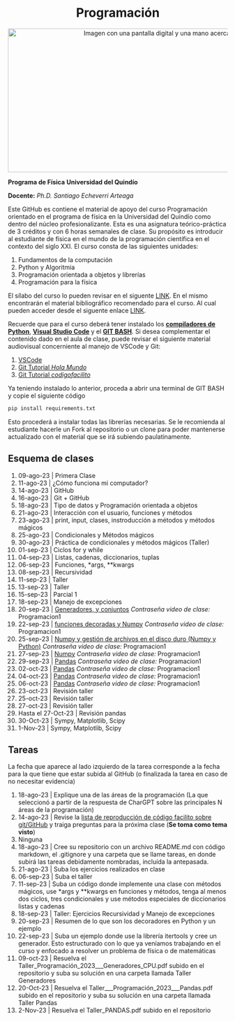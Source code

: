 <div align="center">
<h1>Programación</h1>

<img src="https://www.nextibs.com/wp-content/uploads/2021/12/seguridad-informatica-2048x877.jpeg.webp" alt="Imagen con una pantalla digital y una mano acercansose a tocarla"
     width="768"
     height="329">
</div>

**Programa de Física**
**Universidad del Quindío**

**Docente:** *Ph.D. Santiago Echeverri Arteaga*

Este GitHub es contiene el material de apoyo del curso Programación orientado en el programa de física en la Universidad del Quindío como dentro del núcleo profesionalizante. Esta es una asignatura teórico-práctica de 3 créditos y con 6 horas semanales de clase. Su propósito es introducir al estudiante de física en el mundo de la programación científica en el contexto del siglo XXI. El curso consta de las siguientes unidades:

1. Fundamentos de la computación
2. Python y Algoritmia
3. Programación orientada a objetos y librerías
4. Programación para la física

El sílabo del curso lo pueden revisar en el siguente [LINK](https://github.com/Santiago-Echeverri-Arteaga/Programacion_UQ_Fisica/blob/master/silabo_programacion.pdf). En el mismo encontrarán el material bibliográfico recomendado para el curso. Al cual pueden acceder desde el siguente enlace [LINK](https://1drv.ms/u/s!AvgPrG5g0hS9geYeVJN97X8LEwTkiQ?e=f4NW5x).

Recuerde que para el curso deberá tener instalado los [**compiladores de Python**](https://www.python.org/downloads/), [**Visual Studio Code**](https://code.visualstudio.com/download) y el [**GIT BASH**](https://git-scm.com/downloads). Si desea complementar el contenido dado en el aula de clase, puede revisar el siguiente material audiovisual concerniente al manejo de VSCode y Git:

1. [VSCode](https://youtu.be/Ei1y51K8jQk)
2. [Git Tutorial *Hola Mundo*](https://youtu.be/VdGzPZ31ts8)
3. [Git Tutorial *codigofacilito*](https://www.youtube.com/watch?v=zH3I1DZNovk&list=PL9xYXqvLX2kMUrXTvDY6GI2hgacfy0rId)

Ya teniendo instalado lo anterior, proceda a abrir una terminal de GIT BASH y copie el siguiente código

```bash
pip install requirements.txt
```

Esto procederá a instalar todas las librerías necesarias. Se le recomienda al estudiante hacerle un Fork al repositorio o un clone para poder mantenerse actualizado con el material que se irá subiendo paulatinamente.

<h2>Esquema de clases</h2>

1. 09-ago-23 | Primera Clase
2. 11-ago-23 | ¿Cómo funciona mi computador?
3. 14-ago-23 | GitHub
4. 16-ago-23 | Git + GitHub
5. 18-ago-23 | Tipo de datos y Programación orientada a objetos
6. 21-ago-23 | Interacción con el usuario, funciones y métodos
7. 23-ago-23 | print, input, clases, instroducción a métodos y métodos mágicos
8. 25-ago-23 | Condicionales y  Métodos mágicos
9. 30-ago-23 | Práctica de condicionales y métodos mágicos (Taller)
10. 01-sep-23 | Ciclos for y while
11. 04-sep-23 | Listas, cadenas, diccionarios, tuplas
12. 06-sep-23 | Funciones, *args, **kwargs
13. 08-sep-23 | Recursividad
14. 11-sep-23 | Taller
15. 13-sep-23 | Taller
16. 15-sep-23 | Parcial 1
17. 18-sep-23 | Manejo de excepciones
18. 20-sep-23 | [Generadores, y conjuntos](https://uniquindio.webex.com/uniquindio/ldr.php?RCID=e971784274012cf2e0b8d92a557eb072) *Contraseña video de clase:* Programacion1
19. 22-sep-23 | [funciones decoradas y Numpy](https://uniquindio.webex.com/uniquindio/ldr.php?RCID=69fb539befdd43b6c1ea6f498c9ded27) *Contraseña video de clase:* Programacion1
20. 25-sep-23 | [Numpy y gestión de archivos en el disco duro (Numpy y Python)](https://uniquindio.webex.com/uniquindio/ldr.php?RCID=5a95007abc44e9fe08ea8a943dcae7ec) *Contraseña video de clase:* Programacion1
21. 27-sep-23 | [Numpy](https://uniquindio.webex.com/uniquindio/ldr.php?RCID=da591490a690c848072e3f64130b7957) *Contraseña video de clase:* Programacion1
22. 29-sep-23 | [Pandas](https://uniquindio.webex.com/uniquindio/ldr.php?RCID=1b2b3e2366f631aa7ea955bcae7f4c7f) *Contraseña video de clase:* Programacion1
23. 02-oct-23 | [Pandas](https://uniquindio.webex.com/uniquindio/ldr.php?RCID=a0e82cde078f52f7ef899f2f01a53c48) *Contraseña video de clase:* Programacion1
24. 04-oct-23 | [Pandas](https://uniquindio.webex.com/uniquindio/ldr.php?RCID=9ccdc9b8c95545ac75ae8f4170229c05) *Contraseña video de clase:* Programacion1
25. 06-oct-23 | [Pandas](https://uniquindio.webex.com/uniquindio/ldr.php?RCID=6797697d7d0a5c9e99a001671133f6da) *Contraseña video de clase:* Programacion1
26. 23-oct-23 | Revisión taller
27. 25-oct-23 | Revisión taller
28. 27-oct-23 | Revisión taller
29. Hasta el 27-Oct-23 | Revisión pandas
30. 30-Oct-23 | Sympy, Matplotlib, Scipy
31. 1-Nov-23 | Sympy, Matplotlib, Scipy

<h2>Tareas</h2>

La fecha que aparece al lado izquierdo de la tarea corresponde a la fecha para la que tiene que estar subida al GitHub (o finalizada la tarea en caso de no necesitar evidencia)

1. 18-ago-23 | Explique una de las áreas de la programación (La que seleccionó a partir de la respuesta de CharGPT sobre las principales N áreas de la programación)
2. 14-ago-23 | Revise la [lista de reproducción de código facilito sobre git/GitHub](https://www.youtube.com/watch?v=zH3I1DZNovk&list=PL9xYXqvLX2kMUrXTvDY6GI2hgacfy0rId) y traiga preguntas para la próxima clase (**Se toma como tema visto**)
3. Ninguna
4. 18-ago-23 | Cree su repositorio con un archivo README.md con código markdown, el .gitignore y una carpeta que se llame tareas, en donde subirá las tareas debidamente nombradas, incluída la antepasada.
5. 21-ago-23 | Suba los ejercicios realizados en clase
8. 06-sep-23 | Suba el taller
9. 11-sep-23 | Suba un código donde implemente una clase con métodos mágicos, use *args y **kwargs en funciones y métodos, tenga al menos dos ciclos, tres condicionales y use métodos especiales de diccionarios listas y cadenas
10. 18-sep-23 | Taller: Ejercicios Recursividad y Manejo de excepciones
11. 20-sep-23 | Resumen de lo que son los decoradores en Python y un ejemplo
12. 22-sep-23 | Suba un ejemplo donde use la librería itertools y cree un generador. Esto estructurado con lo que ya veníamos trabajando en el curso y enfocado a resolver un problema de física o de matemáticas
13. 09-oct-23 | Resuelva el Taller_Programación_2023___Generadores_CPU.pdf subido en el repositorio y suba su solución en una carpeta llamada Taller Generadores
14. 20-Oct-23 | Resuelva el Taller___Programación_2023___Pandas.pdf subido en el repositorio y suba su solución en una carpeta llamada Taller Pandas
15. 2-Nov-23 | Resuelva el Taller_PANDAS.pdf subido en el repositorio
